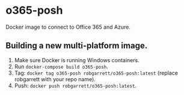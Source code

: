 # o365-posh
Docker image to connect to Office 365 and Azure.

## Building a new multi-platform image.
1. Make sure Docker is running Windows containers.
2. Run `docker-compose build o365-posh`.
3. Tag: `docker tag o365-posh robgarrett/o365-posh:latest` (replace robgarrett with your repo name).
4. Push: `docker push robgarrett/o365-posh:latest`.

